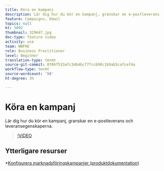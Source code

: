 ```yaml
---
title: Köra en kampanj
description: Lär dig hur du kör en kampanj, granskar en e-postleverans och leveransegenskaperna.
feature: Campaigns, Email
topics: null
kt: 5092
thumbnail: 329647.jpg
doc-type: feature video
activity: use
team: WWFRE
role: Business Practitioner
level: Beginner
translation-type: tm+mt
source-git-commit: 8f06f533afc34b4bcf7fcc690c1b9ab5cafcef4a
workflow-type: tm+mt
source-wordcount: '58'
ht-degree: 3%

---
```


# Köra en kampanj

Lär dig hur du kör en kampanj, granskar en e-postleverans och leveransegenskaperna.

>[!VIDEO](https://video.tv.adobe.com/v/329647?quality=12)

## Ytterligare resurser

*[Konfigurera marknadsföringskampanjer (produktdokumentation)](https://experienceleague.adobe.com/docs/campaign-classic/using/orchestrating-campaigns/orchestrate-campaigns/setting-up-marketing-campaigns.html?lang=en#orchestrating-campaigns)
